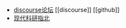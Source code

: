 - [discourse论坛](https://www.discourse.org/) [[discourse]] [[github]]
- [现代科研指北](https://yufree.cn/sciguide/)